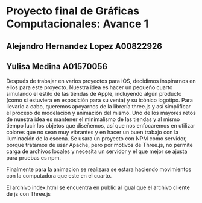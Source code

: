 # Proyecto final de Gráficas Computacionales: Avance 1
## **Alejandro Hernandez Lopez A00822926**
## **Yulisa Medina A01570056**

Después de trabajar en varios proyectos para iOS, decidimos inspirarnos en ellos para este proyecto. Nuestra idea es hacer un pequeño cuarto simulando el estilo de las tiendas de Apple, incluyendo algún producto (como si estuviera en exposición para su venta) y su icónico logotipo. Para llevarlo a cabo, queremos apoyarnos de la librería three.js y así simplificar el proceso de modelación y animación del mismo. Uno de los mayores retos de nuestra idea es mantener el minimalismo de las tiendas y al mismo tiempo lucir los objetos que diseñemos, así que nos enfocaremos en utilizar colores que no sean muy vibrantes y en hacer un buen trabajo con la iluminación de la escena. 
Se usara un proyecto con NPM como servidor, porque tratamos de usar Apache, pero por motivos de Three.js, no permite carga de archivos locales y necesita un servidor y el que mejor se ajusta para pruebas es npm.

Finalmente para la animacion se realizara se estara haciendo movimientos con la computadora que este en el cuarto. 

El archivo index.html se encuentra en public al igual que el archivo cliente de js con Three.js
